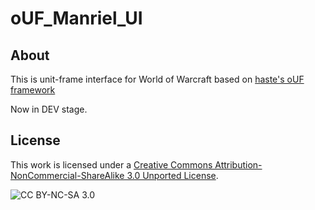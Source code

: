 # oUF_Manriel_UI #

## About ##

This is unit-frame interface for World of Warcraft based on [haste's oUF framework](https://github.com/oUF-wow/oUF)

Now in DEV stage.

## License ##

This work is licensed under a [Creative Commons Attribution-NonCommercial-ShareAlike 3.0 Unported License](http://creativecommons.org/licenses/by-nc-sa/3.0/).

![CC BY-NC-SA 3.0](http://i.creativecommons.org/l/by-nc-sa/3.0/88x31.png)
